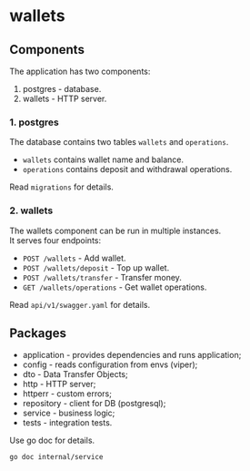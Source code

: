 # wallets

## Components
The application has two components:
1. postgres - database.
2. wallets - HTTP server.

### 1. postgres
The database contains two tables `wallets` and `operations`.  
- `wallets` contains wallet name and balance.
- `operations` contains deposit and withdrawal operations.  

Read `migrations` for details.

### 2. wallets
The wallets component can be run in multiple instances.  
It serves four endpoints:
- `POST /wallets` - Add wallet.
- `POST /wallets/deposit` - Top up wallet.
- `POST /wallets/transfer` - Transfer money.
- `GET /wallets/operations` - Get wallet operations.

Read `api/v1/swagger.yaml` for details.

## Packages
- application - provides dependencies and runs application;
- config - reads configuration from envs (viper);
- dto - Data Transfer Objects;
- http - HTTP server;
- httperr - custom errors;
- repository - client for DB (postgresql);
- service - business logic;
- tests - integration tests.

Use go doc for details.
```bash
go doc internal/service
```
